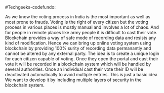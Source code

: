 #Techgeeks-codefundo:

As we know the voting process in India is the most important as well as most prone to frauds. Voting is the right of every citizen but the voting process in various places is mostly manual and involves a lot of chaos. And for people in remote places like army people it is difficult to cast their vote. Blockchain provides a way of safe mode of recording data and resists any kind of modification. Hence we can bring up online voting system using blockchain by providing 100% surity of recording data permanantly and cannot be altered by any external party. The idea is to create a unique login for each citizen capable of voting. Once they open the portal and cast their vote it will be recorded in a blockchain system which will be handled by several authorities. Once an individual cast their vote their ID will be deactivated automatically to avoid multiple entries. This is just a basic idea. We want to develop it by including multiple layers of security in the blockchain system.
